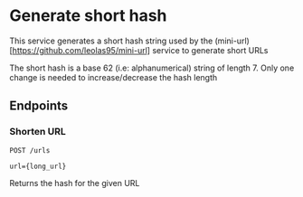 # Generate short hash

This service generates a short hash string used by the (mini-url)[https://github.com/leolas95/mini-url]  service
to generate short URLs

The short hash is a base 62 (i.e: alphanumerical) string of length 7. Only one change is needed to increase/decrease
the hash length

## Endpoints

### Shorten URL
```http request
POST /urls

url={long_url}
```

Returns the hash for the given URL
